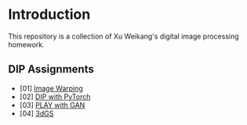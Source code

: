 # Introduction
This repository is a collection of Xu Weikang's digital image processing homework.
## DIP Assignments 
- [01] [Image Warping](Assignment_01/)
- [02] [DIP with PyTorch](Assignment_02/)
- [03] [PLAY with GAN](Assignment_03/)
- [04] [3dGS](Assignment_04/)

